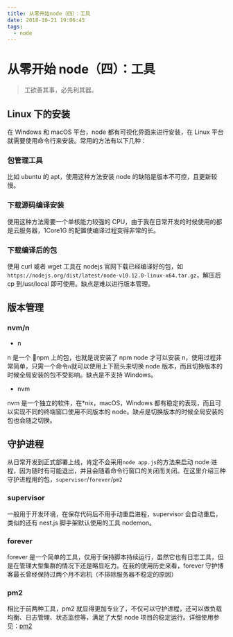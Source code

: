 ```yaml
---
title: 从零开始node（四）：工具
date: 2018-10-21 19:06:45
tags:
  - node
---
```


# 从零开始 node（四）：工具

> 工欲善其事，必先利其器。

<!--more-->

## Linux 下的安装

在 Windows 和 macOS 平台，node 都有可视化界面来进行安装，在 Linux 平台就需要使用命令行来安装。常用的方法有以下几种：

### 包管理工具

比如 ubuntu 的 apt，使用这种方法安装 node 的缺陷是版本不可控，且更新较慢。

### 下载源码编译安装

使用这种方法需要一个单核能力较强的 CPU，由于我在日常开发的时候使用的都是云服务器，1Core1G 的配置使编译过程变得非常的长。

### 下载编译后的包

使用 curl 或者 wget 工具在 nodejs 官网下载已经编译好的包，如`https://nodejs.org/dist/latest/node-v10.12.0-linux-x64.tar.gz`，解压后 cp 到/usr/local 即可使用。缺点是难以进行版本管理。

## 版本管理

### nvm/n

- n

n 是一个 npm 上的包，也就是说安装了 npm node 才可以安装 n，使用过程非常简单，只需一个命令`n`就可以使用上下箭头来切换 node 版本，而且切换版本的时候全局安装的包不受影响。缺点是不支持 Windows。

- nvm

nvm 是一个独立的软件，在\*nix，macOS，Windows 都有稳定的表现，而且可以实现不同的终端窗口使用不同版本的 node。缺点是切换版本的时候全局安装的包也会随之切换。

## 守护进程

从日常开发到正式部署上线，肯定不会采用`node app.js`的方法来启动 node 进程，因为随时有可能退出，并且会随着命令行窗口的关闭而关闭。在这里介绍三种守护进程用的包，`supervisor`/`forever`/`pm2`

### supervisor

一般用于开发环境，在保存代码后不用手动重启进程，supervisor 会自动重启，类似的还有 nest.js 脚手架默认使用的工具 nodemon。

### forever

forever 是一个简单的工具，仅用于保持脚本持续运行，虽然它也有日志工具，但是在管理大型集群的情况下还是略显吃力。在我的使用历史来看，forever 守护博客最长曾经保持过两个月不宕机（不排除服务器不稳定的原因）

### pm2

相比于前两种工具，pm2 就显得更加专业了，不仅可以守护进程，还可以做负载均衡、日志管理、状态监控等，满足了大型 node 项目的稳定运行。详细使用参见：[pm2](https://pm2.io/doc/zh/runtime/quick-start/)
